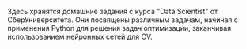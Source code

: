 Здесь хранятся домашние задания с курса "Data Scientist" от СберУниверситета. Они посвящены различным задачам, начиная с применения Python для решения задач оптимизации, заканчивая использованием нейронных сетей для CV.

